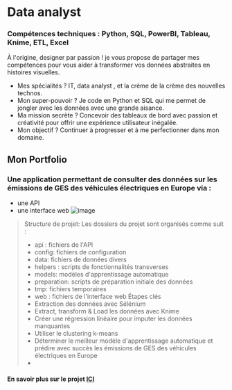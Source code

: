 # Data analyst
### Compétences techniques : Python, SQL, PowerBI, Tableau, Knime, ETL, Excel
À l'origine, designer par passion ! je vous propose de partager mes compétences pour vous aider à transformer vos données abstraites en histoires visuelles.
- Mes spécialités ? IT, data analyst , et la crème de la crème des nouvelles technos.
- Mon super-pouvoir ? Je code en Python et SQL qui me permet de jongler avec les données avec une grande aisance.
- Ma mission secrète ? Concevoir des tableaux de bord avec passion et créativité pour offrir une expérience utilisateur inégalée.
- Mon objectif ? Continuer à progresser et à me perfectionner dans mon domaine.
  
## Mon Portfolio
### Une application permettant de consulter des données sur les émissions de GES des véhicules électriques en Europe via :
- une API
- une interface web
![image](https://github.com/Ochamem/portfolio/assets/145020975/91529f76-7e7d-4597-a23f-8f79259c14c4)
> Structure de projet:
Les dossiers du projet sont organisés comme suit :
> - api : fichiers de l'API
> - config: fichiers de configuration
> - data: fichiers de données divers
> - helpers : scripts de fonctionnalités transverses
> - models: modèles d'apprentissage automatique
> - preparation: scripts de préparation initiale des données
> - tmp: fichiers temporaires
> - web : fichiers de l'interface web
> Étapes clés
> - Extraction des données avec Sélénium
> - Extract, transform & Load les données avec Knime
> - Créer une régression linéaire pour imputer les données manquantes
> - Utiliser le clustering k-means
> - Déterminer le meilleur modèle d'apprentissage automatique et prédire avec succès les émissions de GES des véhicules électriques en Europe
> - 
#### En savoir plus sur le projet [ICI]()
